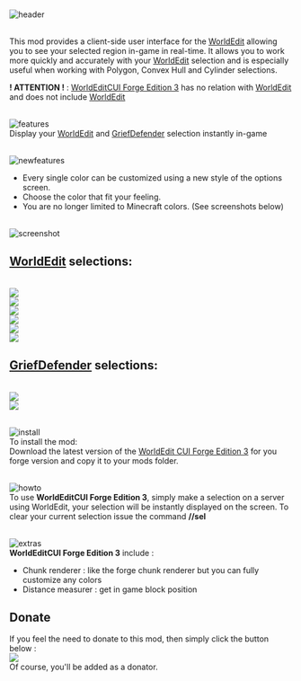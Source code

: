 
</br>![header](https://github.com/HexoMod/WorldEditCUI-Forge-Edition-3/raw/master/img/wecui_header.png "")


</br>This mod provides a client-side user interface for the [WorldEdit](https://www.curseforge.com/minecraft/mc-mods/worldedit) allowing you to see your selected region in-game in real-time. It allows you to work more quickly and accurately with your [WorldEdit](https://www.curseforge.com/minecraft/mc-mods/worldedit) selection and is especially useful when working with Polygon, Convex Hull and Cylinder selections.

**! ATTENTION !** : [WorldEditCUI Forge Edition 3](https://www.curseforge.com/minecraft/mc-mods/worldeditcui-forge-edition-3) has no relation with [WorldEdit](https://www.curseforge.com/minecraft/mc-mods/worldedit) and does not include [WorldEdit](https://www.curseforge.com/minecraft/mc-mods/worldedit)


</br>![features](https://github.com/HexoMod/WorldEditCUI-Forge-Edition-3/raw/master/img/wecui_features.png "")
</br>Display your [WorldEdit](https://www.curseforge.com/minecraft/mc-mods/worldedit) and [GriefDefender](https://www.spigotmc.org/resources/griefdefender.68900/) selection instantly in-game


</br>![newfeatures](https://github.com/HexoMod/WorldEditCUI-Forge-Edition-3/raw/master/img/wecui_new_features.png "")
- Every single color can be customized using a new style of the options screen.
- Choose the color that fit your feeling.
- You are no longer limited to Minecraft colors. (See screenshots below)


</br>![screenshot](https://github.com/HexoMod/WorldEditCUI-Forge-Edition-3/raw/master/img/wecui_screenshots.png "")
## [WorldEdit](https://www.curseforge.com/minecraft/mc-mods/worldedit) selections:
</br>![](https://github.com/HexoMod/WorldEditCUI-Forge-Edition-3/raw/master/img/wecui_screenshot_00.png "")
</br>![](https://github.com/HexoMod/WorldEditCUI-Forge-Edition-3/raw/master/img/wecui_screenshot_01.png "")
</br>![](https://github.com/HexoMod/WorldEditCUI-Forge-Edition-3/raw/master/img/wecui_screenshot_02.png "")
</br>![](https://github.com/HexoMod/WorldEditCUI-Forge-Edition-3/raw/master/img/wecui_screenshot_03.png "")
</br>![](https://github.com/HexoMod/WorldEditCUI-Forge-Edition-3/raw/master/img/wecui_screenshot_04.png "")
</br>![](https://github.com/HexoMod/WorldEditCUI-Forge-Edition-3/raw/master/img/wecui_screenshot_05.png "")
## [GriefDefender](https://www.spigotmc.org/resources/griefdefender.68900/) selections:
</br>![](https://github.com/HexoMod/WorldEditCUI-Forge-Edition-3/raw/master/img/wecui_screenshot_06.png "")
</br>![](https://github.com/HexoMod/WorldEditCUI-Forge-Edition-3/raw/master/img/wecui_screenshot_07.png "")


</br>![install](https://github.com/HexoMod/WorldEditCUI-Forge-Edition-3/raw/master/img/wecui_install.png "")
</br>To install the mod:
</br>Download the latest version of the [WorldEdit CUI Forge Edition 3](https://www.curseforge.com/minecraft/mc-mods/worldeditcui-forge-edition-3/files) for you forge version and copy it to your mods folder.


</br>![howto](https://github.com/HexoMod/WorldEditCUI-Forge-Edition-3/raw/master/img/wecui_howto.png "")
</br>To use **WorldEditCUI Forge Edition 3**, simply make a selection on a server using WorldEdit, your selection will be instantly displayed on the screen. To clear your current selection issue the command **//sel**


</br>![extras](https://github.com/HexoMod/WorldEditCUI-Forge-Edition-3/raw/master/img/wecui_extras.png "")
</br>**WorldEditCUI Forge Edition 3** include :
- Chunk renderer : like the forge chunk renderer but you can fully customize any colors
- Distance measurer : get in game block position


## Donate
If you feel the need to donate to this mod, then simply click the button below :
</br>[![](https://www.paypalobjects.com/en_GB/i/btn/btn_donate_LG.gif)](https://www.paypal.com/cgi-bin/webscr?cmd=_s-xclick&hosted_button_id=EAFMF2Q28BBXA)
</br>Of course, you'll be added as a donator.
